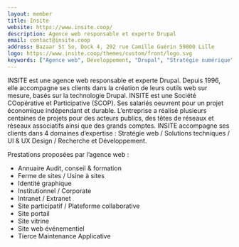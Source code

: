 ```yaml
---
layout: member
title: Insite
website: https://www.insite.coop/
description: Agence web responsable et experte Drupal
email: contact@insite.coop
address: Bazaar St So, Dock 4, 292 rue Camille Guérin 59800 Lille 
logo: https://www.insite.coop/themes/custom/front/logo.svg
keywords: ["Agence web", Développement, "Drupal", "Stratégie numérique", AMO, Agilité, SEO, RGPD, "Solutions digitales", "Site internet", Intranet, Extranet, "Fermes/Usines à sites", TMA, "UI-UX Design", "Identité graphique", Ergonomie, Accessibilité, "R&D"]
---
```

INSITE est une agence web responsable et experte Drupal.
Depuis 1996, elle accompagne ses clients dans la création de leurs outils web sur mesure, basés sur la technologie Drupal.
INSITE est une Société COopérative et Participative (SCOP). Ses salariés oeuvrent pour un projet économique indépendant et durable.
L’entreprise a réalisé plusieurs centaines de projets pour des acteurs publics, des têtes de réseaux et réseaux associatifs ainsi que des grands comptes.
INSITE accompagne ses clients dans 4 domaines d’expertise : Stratégie web / Solutions techniques / UI & UX Design / Recherche et Développement.

Prestations proposées par l’agence web :
- Annuaire    Audit, conseil & formation
- Ferme de sites / Usine à sites
- Identité graphique
- Institutionnel / Corporate
- Intranet / Extranet
- Site participatif / Plateforme collaborative
- Site portail
- Site vitrine
- Site web événementiel
- Tierce Maintenance Applicative

